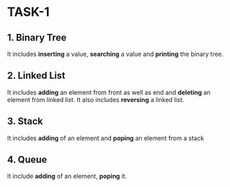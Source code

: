 # TASK-1
## 1. Binary Tree
   It includes **inserting** a value, **searching** a value and **printing** the binary tree.
## 2. Linked List
   It includes **adding** an element from front as well as end and **deleting** an element from linked list. It also includes  **reversing** a linked list.
## 3. Stack
   It includes **adding** of an element and **poping** an element from a stack
## 4. Queue
   It include **adding** of an element, **poping** it.
